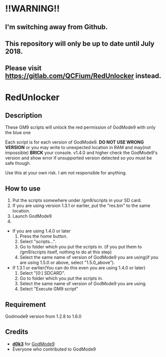 # !!WARNING!!
## I'm switching away from Github.
## This repository will only be up to date until July 2018.
## Please visit https://gitlab.com/QCFium/RedUnlocker instead.

# RedUnlocker
## Description
These GM9 scripts will unlock the red permission of GodMode9 with only the blue one

Each script is for each version of GodMode9. __DO NOT USE WRONG VERSION__ or you may write to unexpected location in RAM and may(not impossible) **BRICK** your console.
v1.4.0 and higher check the GodMode9's version and show error if unsupported version detected so you must be safe though.

Use this at your own risk. I am not responsible for anything.

## How to use
1) Put the scripts somewhere under /gm9/scripts in your SD card.
2) If you are using version 1.3.1 or earlier, put the "res.bin" to the same location.
3) Launch GodMode9
4)
- If you are using 1.4.0 or later
    1) Press the home button.
    2) Select "scripts...".
    3) Go to folder which you put the scripts in. (if you put them to /gm9/scripts itself, nothing to do at this step)
    4) Select the same name of version of GodMode9 you are using(if you are using 1.5.0 or above, select "1.5.0_above").
- If 1.3.1 or earlier(You can do this even you are using 1.4.0 or later)
    1) Select "[0:] SDCARD".
    2) Go to folder which you put the scripts in.
    3) Select the same name of version of GodMode9 you are using.
    4) Select "Execute GM9 script"

## Requirement
Godmode9 version from 1.2.8 to 1.6.0

## Credits
- [__d0k3__](https://github.com/d0k3) for [GodMode9](https://github.com/d0k3/GodMode9)
- Everyone who contributed to GodMode9
